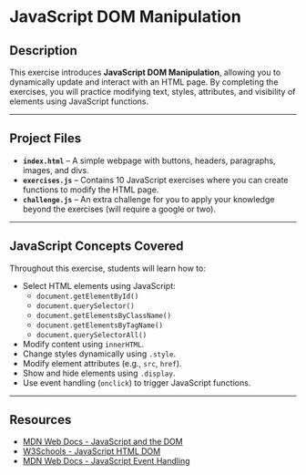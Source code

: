 # JavaScript DOM Manipulation  

## Description  
This exercise introduces **JavaScript DOM Manipulation**, allowing you to dynamically update and interact with an HTML page. By completing the exercises, you will practice modifying text, styles, attributes, and visibility of elements using JavaScript functions.  

---

## Project Files  

- **`index.html`** – A simple webpage with buttons, headers, paragraphs, images, and divs.  
- **`exercises.js`** – Contains 10 JavaScript exercises where you can create functions to modify the HTML page.  
- **`challenge.js`** – An extra challenge for you to apply your knowledge beyond the exercises (will require a google or two).  

---

## JavaScript Concepts Covered  

Throughout this exercise, students will learn how to:  

- Select HTML elements using JavaScript:  
  - `document.getElementById()`  
  - `document.querySelector()`
  - `document.getElementsByClassName()`
  - `document.getElementsByTagName()`
  - `document.querySelectorAll()`  
- Modify content using `innerHTML`.  
- Change styles dynamically using `.style`.  
- Modify element attributes (e.g., `src`, `href`).  
- Show and hide elements using `.display`.  
- Use event handling (`onclick`) to trigger JavaScript functions.  

---

## Resources

- [MDN Web Docs - JavaScript and the DOM](https://developer.mozilla.org/en-US/docs/Web/API/Document_Object_Model)  
- [W3Schools - JavaScript HTML DOM](https://www.w3schools.com/js/js_htmldom.asp)  
- [MDN Web Docs - JavaScript Event Handling](https://developer.mozilla.org/en-US/docs/Web/API/Event)  

